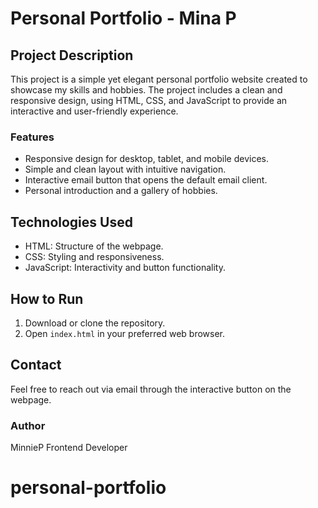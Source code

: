 # Personal Portfolio - Mina P

## Project Description

This project is a simple yet elegant personal portfolio website created to showcase my skills and hobbies. The project includes a clean and responsive design, using HTML, CSS, and JavaScript to provide an interactive and user-friendly experience.

### Features

* Responsive design for desktop, tablet, and mobile devices.
* Simple and clean layout with intuitive navigation.
* Interactive email button that opens the default email client.
* Personal introduction and a gallery of hobbies.

## Technologies Used

* HTML: Structure of the webpage.
* CSS: Styling and responsiveness.
* JavaScript: Interactivity and button functionality.

## How to Run

1. Download or clone the repository.
2. Open `index.html` in your preferred web browser.

## Contact

Feel free to reach out via email through the interactive button on the webpage.

### Author

MinnieP
Frontend Developer

# personal-portfolio

